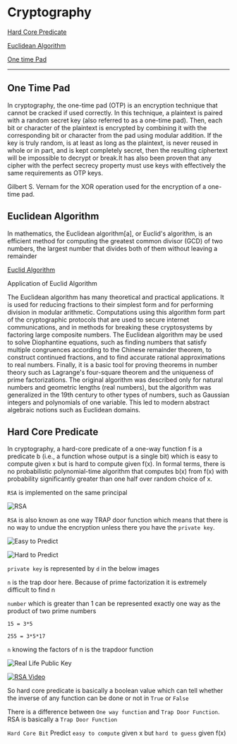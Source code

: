 # Cryptography


[Hard Core Predicate](#hard-core-predicate)

[Euclidean Algorithm](#euclidean-algorithm)

[One time Pad](#one-time-pad)
- - - 

## One Time Pad

In cryptography, the one-time pad (OTP) is an encryption technique that cannot be cracked if used correctly. In this technique, a plaintext is paired with a random secret key (also referred to as a one-time pad). Then, each bit or character of the plaintext is encrypted by combining it with the corresponding bit or character from the pad using modular addition. If the key is truly random, is at least as long as the plaintext, is never reused in whole or in part, and is kept completely secret, then the resulting ciphertext will be impossible to decrypt or break.It has also been proven that any cipher with the perfect secrecy property must use keys with effectively the same requirements as OTP keys.

Gilbert S. Vernam for the XOR operation used for the encryption of a one-time pad.







## Euclidean Algorithm

In mathematics, the Euclidean algorithm[a], or Euclid's algorithm, is an efficient method for computing the greatest common divisor (GCD) of two numbers, the largest number that divides both of them without leaving a remainder

[Euclid Algorithm](https://github.com/rakeshsukla53/Cryptography/blob/master/images/Euclidean%20Algorithm/Selection_002.png)

Application of Euclid Algorithm 

The Euclidean algorithm has many theoretical and practical applications. It is used for reducing fractions to their simplest form and for performing division in modular arithmetic. Computations using this algorithm form part of the cryptographic protocols that are used to secure internet communications, and in methods for breaking these cryptosystems by factoring large composite numbers. The Euclidean algorithm may be used to solve Diophantine equations, such as finding numbers that satisfy multiple congruences according to the Chinese remainder theorem, to construct continued fractions, and to find accurate rational approximations to real numbers. Finally, it is a basic tool for proving theorems in number theory such as Lagrange's four-square theorem and the uniqueness of prime factorizations. The original algorithm was described only for natural numbers and geometric lengths (real numbers), but the algorithm was generalized in the 19th century to other types of numbers, such as Gaussian integers and polynomials of one variable. This led to modern abstract algebraic notions such as Euclidean domains.

  
## Hard Core Predicate 

In cryptography, a hard-core predicate of a one-way function f is a predicate b (i.e., a function whose output is a single bit) which is easy to compute given x but is hard to compute given f(x). In formal terms, there is no probabilistic polynomial-time algorithm that computes b(x) from f(x) with probability significantly greater than one half over random choice of x.

`RSA` is implemented on the same principal

![RSA](https://github.com/rakeshsukla53/Cryptography/blob/master/images/Hard_Core_Predicate/14.png)

`RSA` is also known as one way TRAP door function which means that there is no way to undue the encryption unless there you have the `private key`. 

![Easy to Predict](https://github.com/rakeshsukla53/Cryptography/blob/master/images/Hard_Core_Predicate/9.png)

![Hard to Predict](https://github.com/rakeshsukla53/Cryptography/blob/master/images/Hard_Core_Predicate/8.png)

`private key` is represented by `d` in the below images

`n` is the trap door here. Because of prime factorization it is extremely difficult to find n 

`number` which is greater than 1 can be represented exactly one way as the product of two prime numbers

`15 = 3*5`
 
`255 = 3*5*17`

`n` knowing the factors of n is the trapdoor function 

![Real Life Public Key](https://github.com/rakeshsukla53/Cryptography/blob/master/images/Hard_Core_Predicate/13.png)

[![RSA Video](https://github.com/rakeshsukla53/Cryptography/blob/master/images/Hard_Core_Predicate/1.png)](https://www.youtube.com/watch?v=Z8M2BTscoD4)

So hard core predicate is basically a boolean value which can tell whether the inverse of any function can be done or not in `True` or `False`

There is a difference between `One way function` and `Trap Door Function`. RSA is basically a `Trap Door Function` 

`Hard Core Bit` Predict `easy to compute` given x but `hard to guess` given f(x)








